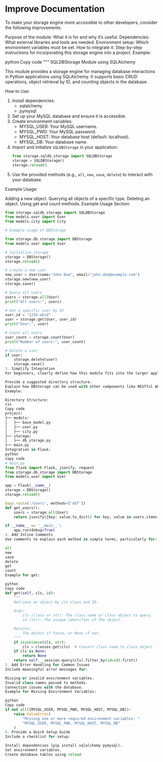 # Improve Documentation

To make your storage engine more accessible to other developers, consider the following improvements:

Purpose of the module: What it is for and why it’s useful.
Dependencies: What external libraries and tools are needed.
Environment setup: Which environment variables must be set.
How to integrate it: Step-by-step instructions for incorporating this storage engine into a project.
Example:

python
Copy code
"""
SQLDBStorage Module using SQLAlchemy

This module provides a storage engine for managing database interactions
in Python applications using SQLAlchemy. It supports basic CRUD operations,
object retrieval by ID, and counting objects in the database.

How to Use:
1. Install dependencies:
   - sqlalchemy
   - pymysql
2. Set up your MySQL database and ensure it is accessible.
3. Create environment variables:
   - MYSQL_USER: Your MySQL username.
   - MYSQL_PWD: Your MySQL password.
   - MYSQL_HOST: Your database host (default: localhost).
   - MYSQL_DB: Your database name.
4. Import and initialize `SQLDBStorage` in your application:
   ```python
   from storage.sqldb_storage import SQLDBStorage
   storage = SQLDBStorage()
   storage.reload()
   ```
5. Use the provided methods (e.g., `all`, `new`, `save`, `delete`) to interact
   with your database.

Example Usage:

Adding a new object.
Querying all objects of a specific type.
Deleting an object.
Using get and count methods.
Example Usage Section:

```python
from storage.sqldb_storage import SQLDBStorage
from models.user import User
from models.city import City

# Example usage of DBStorage

from storage.db_storage import DBStorage
from models.user import User

# Initialize storage
storage = DBStorage()
storage.reload()

# Create a new user
new_user = User(name="John Doe", email="john.doe@example.com")
storage.new(new_user)
storage.save()

# Query all users
users = storage.all(User)
print("All users:", users)

# Get a specific user by ID
user_id = "1234-abcd"
user = storage.get(User, user_id)
print("User:", user)

# Count all users
user_count = storage.count(User)
print("Number of users:", user_count)

# Delete a user
if user:
    storage.delete(user)
    storage.save()
3. Simplify Integration
For beginners, clearly define how this module fits into the larger application:

Provide a suggested directory structure.
Explain how DBStorage can be used with other components like RESTful APIs.
Example:

Directory Structure:
css
Copy code
project/
├── models/
│   ├── base_model.py
│   ├── user.py
│   ├── city.py
├── storage/
│   ├── db_storage.py
├── main.py
Integration in Flask:
python
Copy code
# main.py
from flask import Flask, jsonify, request
from storage.db_storage import DBStorage
from models.user import User

app = Flask(__name__)
storage = DBStorage()
storage.reload()

@app.route('/users', methods=['GET'])
def get_users():
    users = storage.all(User)
    return jsonify({key: value.to_dict() for key, value in users.items()})

if __name__ == '__main__':
    app.run(debug=True)
4. Add Inline Comments
Use comments to explain each method in simple terms, particularly for:

all
new
save
delete
get
count
Example for get:

python
Copy code
def get(self, cls, id):
    """
    Retrieve an object by its class and ID.

    Args:
        cls (class or str): The class name or class object to query.
        id (str): The unique identifier of the object.

    Returns:
        The object if found, or None if not.
    """
    if isinstance(cls, str):
        cls = classes.get(cls)  # Convert class name to class object
    if cls is None:
        return None
    return self.__session.query(cls).filter_by(id=id).first()
5. Add Error Handling for Common Issues
Include meaningful error messages for:

Missing or invalid environment variables.
Invalid class names passed to methods.
Connection issues with the database.
Example for Missing Environment Variables:

python
Copy code
if not all([MYSQL_USER, MYSQL_PWD, MYSQL_HOST, MYSQL_DB]):
    raise ValueError(
        "Missing one or more required environment variables: "
        "MYSQL_USER, MYSQL_PWD, MYSQL_HOST, MYSQL_DB"
    )
6. Provide a Quick Setup Guide
Include a checklist for setup:

Install dependencies (pip install sqlalchemy pymysql).
Set environment variables.
Create database tables using reload